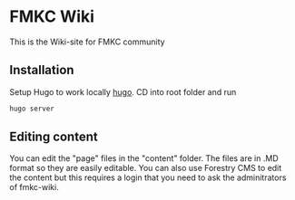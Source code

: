 # FMKC Wiki

This is the Wiki-site for FMKC community

## Installation

Setup Hugo to work locally [hugo](https://gohugo.io/). CD into root folder and run

```bash
hugo server
```

## Editing content

You can edit the "page" files in the "content" folder. The files are in .MD format so they are easily editable. You can also use Forestry CMS to edit the content but this requires a login that you need to ask the adminitrators of fmkc-wiki.
